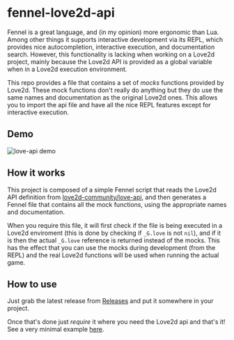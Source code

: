 # fennel-love2d-api

Fennel is a great language, and (in my opinion) more ergonomic than Lua. Among other things it supports interactive development via its REPL, which provides nice autocompletion, interactive execution, and documentation search. However, this functionality is lacking when working on a Love2d project, mainly because the Love2d API is provided as a global variable when in a Love2d execution environment.

This repo provides a file that contains a set of _mocks_ functions provided by Love2d. These mock functions don't really do anything but they do use the same names and documentation as the original Love2d ones. This allows you to import the api file and have all the nice REPL features except for interactive execution.


## Demo

![love-api demo](https://user-images.githubusercontent.com/3422347/170836937-d9e99318-2e20-48ae-b231-6951028cf0ec.gif)


## How it works

This project is composed of a simple Fennel script that reads the Love2d API definition from [love2d-community/love-api](https://github.com/love2d-community/love-api), and then generates a Fennel file that contains all the mock functions, using the appropriate names and documentation.

When you require this file, it will first check if the file is being executed in a Love2d enviroment (this is done by checking if `_G.love` is not `nil`), and if it is then the actual `_G.love` reference is returned instead of the mocks. This has the effect that you can use the mocks during development (from the REPL) and the real Love2d functions will be used when running the actual game.


## How to use

Just grab the latest release from [Releases](https://github.com/tupini07/fennel-love2d-api/releases) and put it somewhere in your project. 

Once that's done just _require_ it where you need the Love2d api and that's it! See a very minimal example [here](example).

